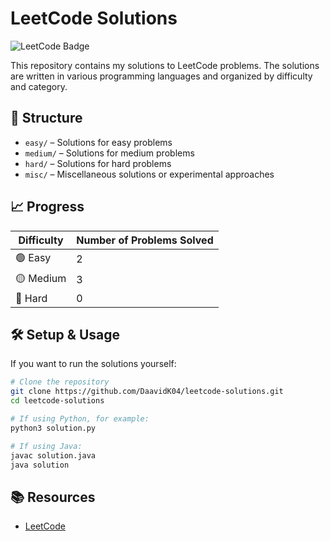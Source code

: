 # LeetCode Solutions

![LeetCode Badge](https://img.shields.io/badge/Solved-5-blue?style=flat-square&logo=leetcode)

This repository contains my solutions to LeetCode problems. The solutions are written in various programming languages and organized by difficulty and category.

## 📌 Structure

- `easy/` – Solutions for easy problems
- `medium/` – Solutions for medium problems
- `hard/` – Solutions for hard problems
- `misc/` – Miscellaneous solutions or experimental approaches

## 📈 Progress

| Difficulty | Number of Problems Solved |
|------------|--------------------------|
| 🟢 Easy | 2 |
| 🟡 Medium | 3 |
| 🔴 Hard | 0 |


## 🛠️ Setup & Usage
If you want to run the solutions yourself:
```bash
# Clone the repository
git clone https://github.com/DaavidK04/leetcode-solutions.git
cd leetcode-solutions

# If using Python, for example:
python3 solution.py

# If using Java:
javac solution.java
java solution
```

## 📚 Resources
- [LeetCode](https://leetcode.com/)
